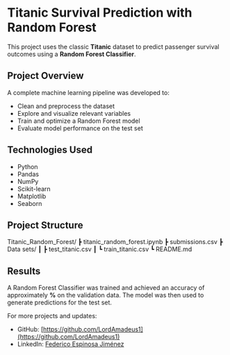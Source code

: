 # Titanic Survival Prediction with Random Forest

This project uses the classic **Titanic** dataset to predict passenger survival outcomes using a **Random Forest Classifier**.

## Project Overview

A complete machine learning pipeline was developed to:
- Clean and preprocess the dataset
- Explore and visualize relevant variables
- Train and optimize a Random Forest model
- Evaluate model performance on the test set

## Technologies Used

- Python
- Pandas
- NumPy
- Scikit-learn
- Matplotlib
- Seaborn

## Project Structure

Titanic_Random_Forest/
┣ titanic_random_forest.ipynb
┣ submissions.csv
┣ Data sets/
┃ ┣ test_titanic.csv
┃ ┗ train_titanic.csv
┗ README.md

## Results

A Random Forest Classifier was trained and achieved an accuracy of approximately **%** on the validation data. The model was then used to generate predictions for the test set.

For more projects and updates:
- GitHub: [https://github.com/LordAmadeus1](https://github.com/LordAmadeus1)
- LinkedIn: [Federico Espinosa Jiménez](https://www.linkedin.com/in/federico-espinosa-jimenez/)
